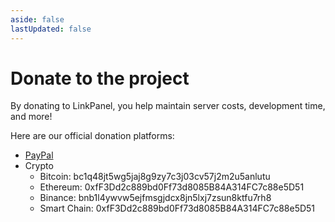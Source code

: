 ```yaml
---
aside: false
lastUpdated: false
---
```


# Donate to the project

By donating to LinkPanel, you help maintain server costs, development time, and more!

Here are our official donation platforms:

- [PayPal](https://www.paypal.com/donate/?cmd=_s-xclick&hosted_button_id=ST87LQH2CHGLA)
- Crypto
  - Bitcoin: bc1q48jt5wg5jaj8g9zy7c3j03cv57j2m2u5anlutu
  - Ethereum: 0xfF3Dd2c889bd0Ff73d8085B84A314FC7c88e5D51
  - Binance: bnb1l4ywvw5ejfmsgjdcx8jn5lxj7zsun8ktfu7rh8
  - Smart Chain: 0xfF3Dd2c889bd0Ff73d8085B84A314FC7c88e5D51
